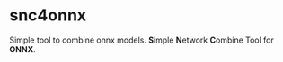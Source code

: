 # snc4onnx
Simple tool to combine onnx models. **S**imple **N**etwork **C**ombine Tool for **ONNX**.
